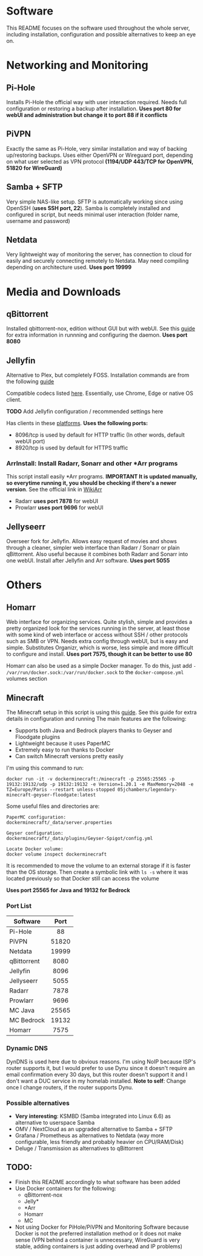 # Software
This README focuses on the software used throughout the whole server, including installation, configuration and possible alternatives to keep an eye on.

# Networking and Monitoring 
## Pi-Hole
Installs Pi-Hole the official way with user interaction required. Needs full configuration or restoring a backup after installation.
**Uses port 80 for webUI and administration but change it to port 88 if it conflicts**

## PiVPN
Exactly the same as Pi-Hole, very similar installation and way of backing up/restoring backups. Uses either OpenVPN or Wireguard port, depending on what user selected as VPN protocol **(1194/UDP 443/TCP for OpenVPN, 51820 for WireGuard)**

## Samba + SFTP
Very simple NAS-like setup. SFTP is automatically working since using OpenSSH (**uses SSH port, 22**). Samba is completely installed and configured in script, but needs minimal user interaction (folder name, username and password)

## Netdata
Very lightweight way of monitoring the server, has connection to cloud for easily and securely connecting remotely to Netdata. May need compiling depending on architecture used. **Uses port 19999**

# Media and Downloads
## qBittorrent
Installed qbittorrent-nox, edition without GUI but with webUI. See this [guide](https://github.com/qbittorrent/qBittorrent/wiki/Running-qBittorrent-without-X-server-(WebUI-only,-systemd-service-set-up,-Ubuntu-15.04-or-newer)) for extra information in runnning and configuring the daemon. **Uses port 8080**

## Jellyfin
Alternative to Plex, but completely FOSS. Installation commands are from the following [guide](https://jellyfin.org/docs/general/installation/linux/#ubuntu-repository)

Compatible codecs listed [here](https://en.wikipedia.org/wiki/Comparison_of_video_container_formats). Essentially, use Chrome, Edge or native OS client.

**TODO** Add Jellyfin configuration / recommended settings here

Has clients in these [platforms](https://jellyfin.org/downloads/clients/). **Uses the following ports:**
- 8096/tcp is used by default for HTTP traffic (In other words, default webUI port)
- 8920/tcp is used by default for HTTPS traffic

### ArrInstall: Install Radarr, Sonarr and other *Arr programs
This script install easily *Arr programs. **IMPORTANT It is updated manually, so everytime running it, you should be checking if there's a newer version**. See the official link in [WikiArr](https://wiki.servarr.com/install-script)

- Radarr **uses port 7878** for webUI
- Prowlarr **uses port 9696** for webUI

## Jellyseerr
Overseer fork for Jellyfin. Allows easy request of movies and shows through a cleaner, simpler web interface than Radarr / Sonarr or plain qBittorrent. Also useful because it combines both Radarr and Sonarr into one webUI. Install after Jellyfin and Arr software. **Uses port 5055**

# Others
## Homarr
Web interface for organizing services. Quite stylish, simple and provides a pretty organized look for the services running in the server, at least those with some kind of web interface or access without SSH / other protocols such as SMB or VPN. Needs extra config through webUI, but is easy and simple. Substitutes Organizr, which is worse, less simple and more difficult to configure and install. **Uses port 7575, though it can be better to use 80**

Homarr can also be used as a simple Docker manager. To do this, just add ```- /var/run/docker.sock:/var/run/docker.sock``` to the ```docker-compose.yml``` volumes section

## Minecraft
The Minecraft setup in this script is using this [guide](https://jamesachambers.com/minecraft-java-bedrock-server-together-geyser-floodgate/). See this guide for extra details in configuration and running
The main features are the following:
- Supports both Java and Bedrock players thanks to Geyser and Floodgate plugins
- Lightweight because it uses PaperMC
- Extremely easy to run thanks to Docker
- Can switch Minecraft versions pretty easily

I'm using this command to run:

```shell
docker run -it -v dockerminecraft:/minecraft -p 25565:25565 -p 19132:19132/udp -p 19132:19132 -e Version=1.20.1 -e MaxMemory=2048 -e TZ=Europe/Paris --restart unless-stopped 05jchambers/legendary-minecraft-geyser-floodgate:latest
```

Some useful files and directories are:

    PaperMC configuration:
    dockerminecraft/_data/server.properties
    
    Geyser configuration:
    dockerminecraft/_data/plugins/Geyser-Spigot/config.yml
    
    Locate Docker volume:
    docker volume inspect dockerminecraft
    
It is recommended to move the volume to an external storage if it is faster than the OS storage. Then create a symbolic link with ```ls -s``` where it was located previously so that Docker still can access the volume

**Uses port 25565 for Java and 19132 for Bedrock**

### Port List
| Software      | Port  |
| ------------- | :---: |
| Pi-Hole       | 88    |
| PiVPN         | 51820 |
| Netdata       | 19999 |
| qBittorrent   | 8080  |
| Jellyfin      | 8096  |
| Jellyseerr    | 5055  |
| Radarr        | 7878  |
| Prowlarr      | 9696  |
| MC Java       | 25565 |
| MC Bedrock    | 19132 |
| Homarr        | 7575  |

### Dynamic DNS
DynDNS is used here due to obvious reasons. I'm using NoIP because ISP's router supports it, but I would prefer to use Dynu since it doesn't require an email confirmation every 30 days, but this router doesn't support it and I don't want a DUC service in my homelab installed. 
**Note to self**: Change once I change routers, if the router supports Dynu.

### Possible alternatives
- **Very interesting**: KSMBD (Samba integrated into Linux 6.6) as alternative to userspace Samba
- OMV / NextCloud as an upgraded alternative to Samba + SFTP
- Grafana / Prometheus as alternatives to Netdata (way more configurable, less friendly and probably heavier on CPU/RAM/Disk)
- Deluge / Transmission as alternatives to qBittorrent

## TODO:
- Finish this README accordingly to what software has been added
- Use Docker containers for the following:
    - qBittorrent-nox
    - Jelly*
    - *Arr
    - Homarr
    - MC
- Not using Docker for PiHole/PiVPN and Monitoring Software because Docker is not the preferred installation method or it does not make sense (VPN behind a container is unnecessary, WireGuard is very stable, adding containers is just adding overhead and IP problems)  

